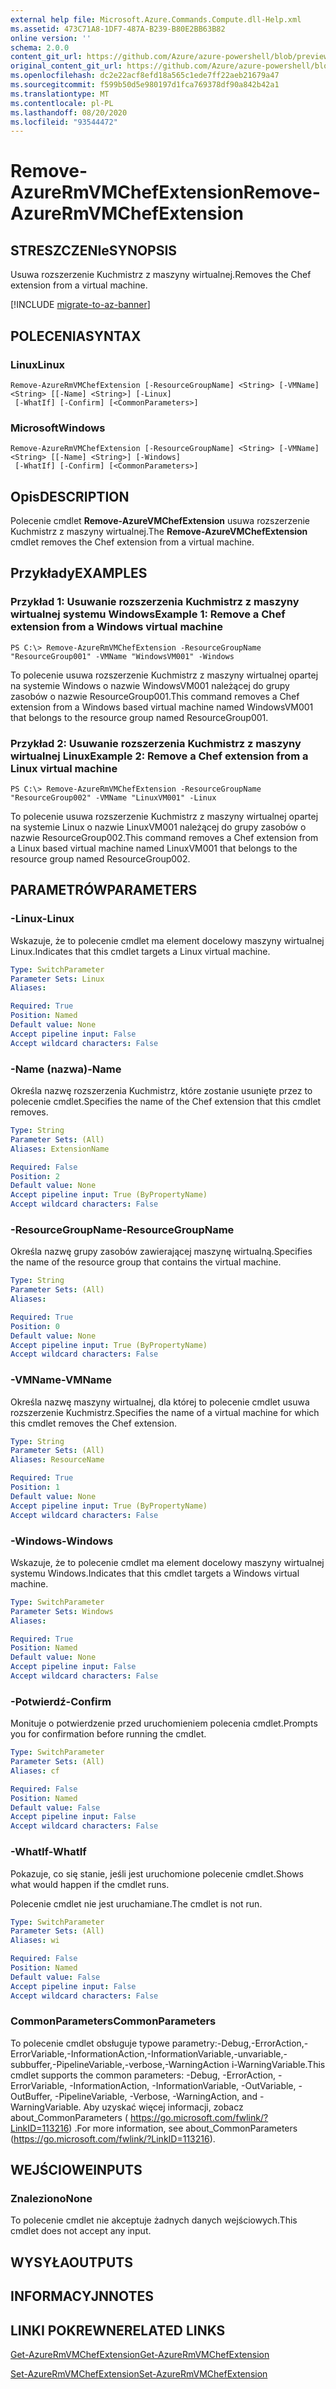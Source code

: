 ```yaml
---
external help file: Microsoft.Azure.Commands.Compute.dll-Help.xml
ms.assetid: 473C71A8-1DF7-487A-B239-B80E2BB63B82
online version: ''
schema: 2.0.0
content_git_url: https://github.com/Azure/azure-powershell/blob/preview/src/ResourceManager/Compute/Stack/Commands.Compute/help/Remove-AzureRmVMChefExtension.md
original_content_git_url: https://github.com/Azure/azure-powershell/blob/preview/src/ResourceManager/Compute/Stack/Commands.Compute/help/Remove-AzureRmVMChefExtension.md
ms.openlocfilehash: dc2e22acf8efd18a565c1ede7ff22aeb21679a47
ms.sourcegitcommit: f599b50d5e980197d1fca769378df90a842b42a1
ms.translationtype: MT
ms.contentlocale: pl-PL
ms.lasthandoff: 08/20/2020
ms.locfileid: "93544472"
---
```

# <span data-ttu-id="34e9f-101">Remove-AzureRmVMChefExtension</span><span class="sxs-lookup"><span data-stu-id="34e9f-101">Remove-AzureRmVMChefExtension</span></span>

## <span data-ttu-id="34e9f-102">STRESZCZENIe</span><span class="sxs-lookup"><span data-stu-id="34e9f-102">SYNOPSIS</span></span>
<span data-ttu-id="34e9f-103">Usuwa rozszerzenie Kuchmistrz z maszyny wirtualnej.</span><span class="sxs-lookup"><span data-stu-id="34e9f-103">Removes the Chef extension from a virtual machine.</span></span>

[!INCLUDE [migrate-to-az-banner](../../includes/migrate-to-az-banner.md)]

## <span data-ttu-id="34e9f-104">POLECENIA</span><span class="sxs-lookup"><span data-stu-id="34e9f-104">SYNTAX</span></span>

### <span data-ttu-id="34e9f-105">Linux</span><span class="sxs-lookup"><span data-stu-id="34e9f-105">Linux</span></span>
```
Remove-AzureRmVMChefExtension [-ResourceGroupName] <String> [-VMName] <String> [[-Name] <String>] [-Linux]
 [-WhatIf] [-Confirm] [<CommonParameters>]
```

### <span data-ttu-id="34e9f-106">Microsoft</span><span class="sxs-lookup"><span data-stu-id="34e9f-106">Windows</span></span>
```
Remove-AzureRmVMChefExtension [-ResourceGroupName] <String> [-VMName] <String> [[-Name] <String>] [-Windows]
 [-WhatIf] [-Confirm] [<CommonParameters>]
```

## <span data-ttu-id="34e9f-107">Opis</span><span class="sxs-lookup"><span data-stu-id="34e9f-107">DESCRIPTION</span></span>
<span data-ttu-id="34e9f-108">Polecenie cmdlet **Remove-AzureVMChefExtension** usuwa rozszerzenie Kuchmistrz z maszyny wirtualnej.</span><span class="sxs-lookup"><span data-stu-id="34e9f-108">The **Remove-AzureVMChefExtension** cmdlet removes the Chef extension from a virtual machine.</span></span>

## <span data-ttu-id="34e9f-109">Przykłady</span><span class="sxs-lookup"><span data-stu-id="34e9f-109">EXAMPLES</span></span>

### <span data-ttu-id="34e9f-110">Przykład 1: Usuwanie rozszerzenia Kuchmistrz z maszyny wirtualnej systemu Windows</span><span class="sxs-lookup"><span data-stu-id="34e9f-110">Example 1: Remove a Chef extension from a Windows virtual machine</span></span>
```
PS C:\> Remove-AzureRmVMChefExtension -ResourceGroupName "ResourceGroup001" -VMName "WindowsVM001" -Windows
```

<span data-ttu-id="34e9f-111">To polecenie usuwa rozszerzenie Kuchmistrz z maszyny wirtualnej opartej na systemie Windows o nazwie WindowsVM001 należącej do grupy zasobów o nazwie ResourceGroup001.</span><span class="sxs-lookup"><span data-stu-id="34e9f-111">This command removes a Chef extension from a Windows based virtual machine named WindowsVM001 that belongs to the resource group named ResourceGroup001.</span></span>

### <span data-ttu-id="34e9f-112">Przykład 2: Usuwanie rozszerzenia Kuchmistrz z maszyny wirtualnej Linux</span><span class="sxs-lookup"><span data-stu-id="34e9f-112">Example 2: Remove a Chef extension from a Linux virtual machine</span></span>
```
PS C:\> Remove-AzureRmVMChefExtension -ResourceGroupName "ResourceGroup002" -VMName "LinuxVM001" -Linux
```

<span data-ttu-id="34e9f-113">To polecenie usuwa rozszerzenie Kuchmistrz z maszyny wirtualnej opartej na systemie Linux o nazwie LinuxVM001 należącej do grupy zasobów o nazwie ResourceGroup002.</span><span class="sxs-lookup"><span data-stu-id="34e9f-113">This command removes a Chef extension from a Linux based virtual machine named LinuxVM001 that belongs to the resource group named ResourceGroup002.</span></span>

## <span data-ttu-id="34e9f-114">PARAMETRÓW</span><span class="sxs-lookup"><span data-stu-id="34e9f-114">PARAMETERS</span></span>

### <span data-ttu-id="34e9f-115">-Linux</span><span class="sxs-lookup"><span data-stu-id="34e9f-115">-Linux</span></span>
<span data-ttu-id="34e9f-116">Wskazuje, że to polecenie cmdlet ma element docelowy maszyny wirtualnej Linux.</span><span class="sxs-lookup"><span data-stu-id="34e9f-116">Indicates that this cmdlet targets a Linux virtual machine.</span></span>

```yaml
Type: SwitchParameter
Parameter Sets: Linux
Aliases: 

Required: True
Position: Named
Default value: None
Accept pipeline input: False
Accept wildcard characters: False
```

### <span data-ttu-id="34e9f-117">-Name (nazwa)</span><span class="sxs-lookup"><span data-stu-id="34e9f-117">-Name</span></span>
<span data-ttu-id="34e9f-118">Określa nazwę rozszerzenia Kuchmistrz, które zostanie usunięte przez to polecenie cmdlet.</span><span class="sxs-lookup"><span data-stu-id="34e9f-118">Specifies the name of the Chef extension that this cmdlet removes.</span></span>

```yaml
Type: String
Parameter Sets: (All)
Aliases: ExtensionName

Required: False
Position: 2
Default value: None
Accept pipeline input: True (ByPropertyName)
Accept wildcard characters: False
```

### <span data-ttu-id="34e9f-119">-ResourceGroupName</span><span class="sxs-lookup"><span data-stu-id="34e9f-119">-ResourceGroupName</span></span>
<span data-ttu-id="34e9f-120">Określa nazwę grupy zasobów zawierającej maszynę wirtualną.</span><span class="sxs-lookup"><span data-stu-id="34e9f-120">Specifies the name of the resource group that contains the virtual machine.</span></span>

```yaml
Type: String
Parameter Sets: (All)
Aliases: 

Required: True
Position: 0
Default value: None
Accept pipeline input: True (ByPropertyName)
Accept wildcard characters: False
```

### <span data-ttu-id="34e9f-121">-VMName</span><span class="sxs-lookup"><span data-stu-id="34e9f-121">-VMName</span></span>
<span data-ttu-id="34e9f-122">Określa nazwę maszyny wirtualnej, dla której to polecenie cmdlet usuwa rozszerzenie Kuchmistrz.</span><span class="sxs-lookup"><span data-stu-id="34e9f-122">Specifies the name of a virtual machine for which this cmdlet removes the Chef extension.</span></span>

```yaml
Type: String
Parameter Sets: (All)
Aliases: ResourceName

Required: True
Position: 1
Default value: None
Accept pipeline input: True (ByPropertyName)
Accept wildcard characters: False
```

### <span data-ttu-id="34e9f-123">-Windows</span><span class="sxs-lookup"><span data-stu-id="34e9f-123">-Windows</span></span>
<span data-ttu-id="34e9f-124">Wskazuje, że to polecenie cmdlet ma element docelowy maszyny wirtualnej systemu Windows.</span><span class="sxs-lookup"><span data-stu-id="34e9f-124">Indicates that this cmdlet targets a Windows virtual machine.</span></span>

```yaml
Type: SwitchParameter
Parameter Sets: Windows
Aliases: 

Required: True
Position: Named
Default value: None
Accept pipeline input: False
Accept wildcard characters: False
```

### <span data-ttu-id="34e9f-125">-Potwierdź</span><span class="sxs-lookup"><span data-stu-id="34e9f-125">-Confirm</span></span>
<span data-ttu-id="34e9f-126">Monituje o potwierdzenie przed uruchomieniem polecenia cmdlet.</span><span class="sxs-lookup"><span data-stu-id="34e9f-126">Prompts you for confirmation before running the cmdlet.</span></span>

```yaml
Type: SwitchParameter
Parameter Sets: (All)
Aliases: cf

Required: False
Position: Named
Default value: False
Accept pipeline input: False
Accept wildcard characters: False
```

### <span data-ttu-id="34e9f-127">-WhatIf</span><span class="sxs-lookup"><span data-stu-id="34e9f-127">-WhatIf</span></span>
<span data-ttu-id="34e9f-128">Pokazuje, co się stanie, jeśli jest uruchomione polecenie cmdlet.</span><span class="sxs-lookup"><span data-stu-id="34e9f-128">Shows what would happen if the cmdlet runs.</span></span>

<span data-ttu-id="34e9f-129">Polecenie cmdlet nie jest uruchamiane.</span><span class="sxs-lookup"><span data-stu-id="34e9f-129">The cmdlet is not run.</span></span>

```yaml
Type: SwitchParameter
Parameter Sets: (All)
Aliases: wi

Required: False
Position: Named
Default value: False
Accept pipeline input: False
Accept wildcard characters: False
```

### <span data-ttu-id="34e9f-130">CommonParameters</span><span class="sxs-lookup"><span data-stu-id="34e9f-130">CommonParameters</span></span>
<span data-ttu-id="34e9f-131">To polecenie cmdlet obsługuje typowe parametry:-Debug,-ErrorAction,-ErrorVariable,-InformationAction,-InformationVariable,-unvariable,-subbuffer,-PipelineVariable,-verbose,-WarningAction i-WarningVariable.</span><span class="sxs-lookup"><span data-stu-id="34e9f-131">This cmdlet supports the common parameters: -Debug, -ErrorAction, -ErrorVariable, -InformationAction, -InformationVariable, -OutVariable, -OutBuffer, -PipelineVariable, -Verbose, -WarningAction, and -WarningVariable.</span></span> <span data-ttu-id="34e9f-132">Aby uzyskać więcej informacji, zobacz about_CommonParameters ( https://go.microsoft.com/fwlink/?LinkID=113216) .</span><span class="sxs-lookup"><span data-stu-id="34e9f-132">For more information, see about_CommonParameters (https://go.microsoft.com/fwlink/?LinkID=113216).</span></span>

## <span data-ttu-id="34e9f-133">WEJŚCIOWE</span><span class="sxs-lookup"><span data-stu-id="34e9f-133">INPUTS</span></span>

### <span data-ttu-id="34e9f-134">Znaleziono</span><span class="sxs-lookup"><span data-stu-id="34e9f-134">None</span></span>
<span data-ttu-id="34e9f-135">To polecenie cmdlet nie akceptuje żadnych danych wejściowych.</span><span class="sxs-lookup"><span data-stu-id="34e9f-135">This cmdlet does not accept any input.</span></span>

## <span data-ttu-id="34e9f-136">WYSYŁA</span><span class="sxs-lookup"><span data-stu-id="34e9f-136">OUTPUTS</span></span>

## <span data-ttu-id="34e9f-137">INFORMACYJN</span><span class="sxs-lookup"><span data-stu-id="34e9f-137">NOTES</span></span>

## <span data-ttu-id="34e9f-138">LINKI POKREWNE</span><span class="sxs-lookup"><span data-stu-id="34e9f-138">RELATED LINKS</span></span>

[<span data-ttu-id="34e9f-139">Get-AzureRmVMChefExtension</span><span class="sxs-lookup"><span data-stu-id="34e9f-139">Get-AzureRmVMChefExtension</span></span>](./Get-AzureRmVMChefExtension.md)

[<span data-ttu-id="34e9f-140">Set-AzureRmVMChefExtension</span><span class="sxs-lookup"><span data-stu-id="34e9f-140">Set-AzureRmVMChefExtension</span></span>](./Set-AzureRmVMChefExtension.md)
